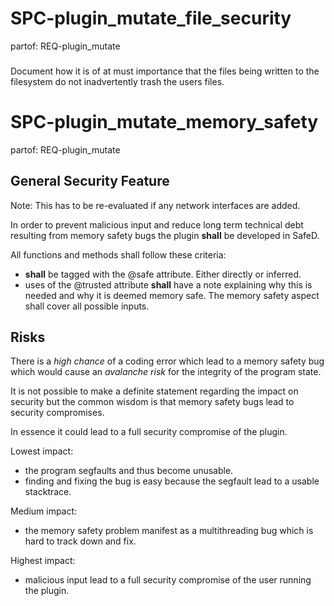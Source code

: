 # SPC-plugin_mutate_file_security
partof: REQ-plugin_mutate
###
Document how it is of at must importance that the files being written to the
filesystem do not inadvertently trash the users files.

# SPC-plugin_mutate_memory_safety
partof: REQ-plugin_mutate
###

## General Security Feature
Note: This has to be re-evaluated if any network interfaces are added.

In order to prevent malicious input and reduce long term technical debt
resulting from memory safety bugs the plugin **shall** be developed in SafeD.

All functions and methods shall follow these criteria:
- **shall** be tagged with the @safe attribute. Either directly or inferred.
- uses of the @trusted attribute **shall** have a note explaining why this
  is needed and why it is deemed memory safe. The memory safety aspect shall
  cover all possible inputs.

## Risks
There is a *high chance* of a coding error which lead to a memory safety bug
which would cause an *avalanche risk* for the integrity of the program state.

It is not possible to make a definite statement regarding the impact on
security but the common wisdom is that memory safety bugs lead to security
compromises.

In essence it could lead to a full security compromise of the plugin.

Lowest impact:
- the program segfaults and thus become unusable.
- finding and fixing the bug is easy because the segfault lead to a usable
  stacktrace.

Medium impact:
- the memory safety problem manifest as a multithreading bug which is hard to
  track down and fix.

Highest impact:
- malicious input lead to a full security compromise of the user running the
  plugin.

